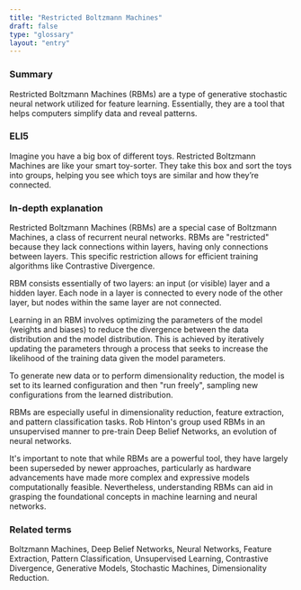 ```yaml
---
title: "Restricted Boltzmann Machines"
draft: false
type: "glossary"
layout: "entry"
---
```


### Summary
Restricted Boltzmann Machines (RBMs) are a type of generative stochastic neural network utilized for feature learning. Essentially, they are a tool that helps computers simplify data and reveal patterns.
 
### ELI5
Imagine you have a big box of different toys. Restricted Boltzmann Machines are like your smart toy-sorter. They take this box and sort the toys into groups, helping you see which toys are similar and how they’re connected.

### In-depth explanation
Restricted Boltzmann Machines (RBMs) are a special case of Boltzmann Machines, a class of recurrent neural networks. RBMs are "restricted" because they lack connections within layers, having only connections between layers. This specific restriction allows for efficient training algorithms like Contrastive Divergence.

RBM consists essentially of two layers: an input (or visible) layer and a hidden layer. Each node in a layer is connected to every node of the other layer, but nodes within the same layer are not connected.

Learning in an RBM involves optimizing the parameters of the model (weights and biases) to reduce the divergence between the data distribution and the model distribution. This is achieved by iteratively updating the parameters through a process that seeks to increase the likelihood of the training data given the model parameters.

To generate new data or to perform dimensionality reduction, the model is set to its learned configuration and then "run freely", sampling new configurations from the learned distribution.

RBMs are especially useful in dimensionality reduction, feature extraction, and pattern classification tasks. Rob Hinton's group used RBMs in an unsupervised manner to pre-train Deep Belief Networks, an evolution of neural networks.

It's important to note that while RBMs are a powerful tool, they have largely been superseded by newer approaches, particularly as hardware advancements have made more complex and expressive models computationally feasible. Nevertheless, understanding RBMs can aid in grasping the foundational concepts in machine learning and neural networks.

### Related terms
Boltzmann Machines, Deep Belief Networks, Neural Networks, Feature Extraction, Pattern Classification, Unsupervised Learning, Contrastive Divergence, Generative Models, Stochastic Machines, Dimensionality Reduction.

